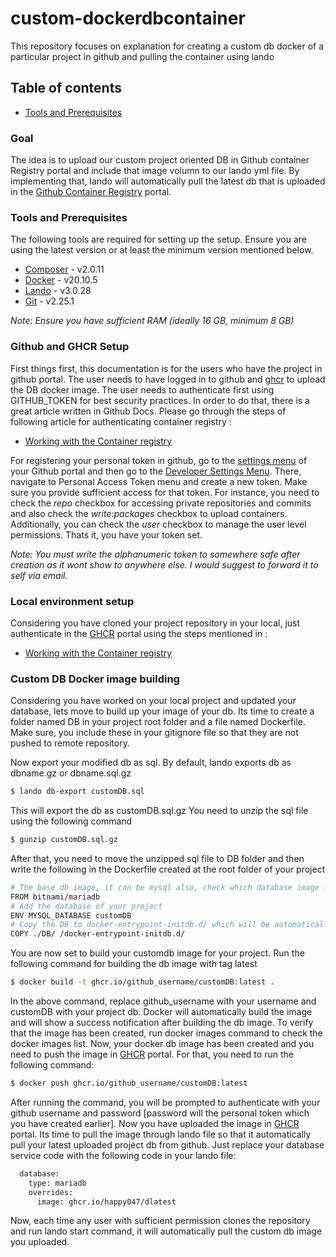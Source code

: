 # custom-dockerdbcontainer
This repository focuses on explanation for creating a custom db docker of a particular project in github and pulling the container using lando

## Table of contents

  * [Tools and Prerequisites](#tools-and-prerequisites)


### Goal

The idea is to upload our custom project oriented DB in Github container Registry portal and include that image volumn to our lando yml file. By implementing that, lando will automatically pull the latest db that is uploaded in the [Github Container Registry](https://ghcr.io) portal.

### Tools and Prerequisites

The following tools are required for setting up the setup. Ensure you are using the latest version or at least the minimum version mentioned below.

* [Composer](https://getcomposer.org/download/) - v2.0.11
* [Docker](https://docs.docker.com/install/)  - v20.10.5
* [Lando](https://docs.lando.dev/basics/installation.html) - v3.0.28
* [Git](https://git-scm.com/book/en/v2/Getting-Started-Installing-Git) - v2.25.1

*Note: Ensure you have sufficient RAM (ideally 16 GB, minimum 8 GB)*

### Github and GHCR Setup

First things first, this documentation is for the users who have the project in github portal. The user needs to have logged in to github and [ghcr](https://ghcr.io) to upload the 
DB docker image. The user needs to authenticate first using GITHUB_TOKEN for best security practices. In order to do that, there is a great article written in Github Docs.
Please go through the steps of following article for authenticating container registry :
* [Working with the Container registry](https://docs.github.com/en/packages/working-with-a-github-packages-registry/working-with-the-container-registry)

For registering your personal token in github, go to the [settings menu](https://github.com/settings/profile) of your Github portal and then go to the
[Developer Settings Menu](https://github.com/settings/apps). There, navigate to Personal Access Token menu and create a new token. Make sure you provide sufficient access for that token.
For instance, you need to check the *repo* checkbox for accessing private repositories and commits and also check the *write:packages* checkbox to upload containers.
Additionally, you can check the *user* checkbox to manage the user level permissions. Thats it, you have your token set.

*Note: You must write the alphanumeric token to somewhere safe after creation as it wont show to anywhere else. I would suggest to forward it to self via email.*

### Local environment setup

Considering you have cloned your project repository in your local, just authenticate in the [GHCR](https://ghcr.io) portal using the steps mentioned in :
* [Working with the Container registry](https://docs.github.com/en/packages/working-with-a-github-packages-registry/working-with-the-container-registry)

### Custom DB Docker image building

Considering you have worked on your local project and updated your database, lets move to build up your image of your db. Its time to create a folder named DB in your project root folder
and a file named Dockerfile. Make sure, you include these in your gitignore file so that they are not pushed to remote repository.

Now export your modified db as sql. By default, lando exports db as dbname.gz or dbname.sql.gz

```bash
$ lando db-export customDB.sql
```
This will export the db as customDB.sql.gz
You need to unzip the sql file using the following command

```bash
$ gunzip customDB.sql.gz
```

After that, you need to move the unzipped sql file to DB folder and then write the following in the Dockerfile created at the root folder of your project

```bash
# The base db image, it can be mysql also, check which database image is running using docker ps command
FROM bitnami/mariadb
# Add the database of your project
ENV MYSQL_DATABASE customDB
# Copy the DB to docker-entrypoint-initdb.d/ which will be automatically executed during container startup
COPY ./DB/ /docker-entrypoint-initdb.d/
```
You are now set to build your customdb image for your project. Run the following command for building the db image with tag latest

```bash
$ docker build -t ghcr.io/github_username/customDB:latest .
```
In the above command, replace github_username with your username and customDB with your project db. Docker will automatically build the image and will show a success notification after
building the db image. To verify that the image has been created, run docker images command to check the docker images list. Now, your docker db image has been created and you need to push 
the image in [GHCR](https://ghcr.io) portal. For that, you need to run the following command:
```bash
$ docker push ghcr.io/github_username/customDB:latest
```
After running the command, you will be prompted to authenticate with your github username and password [password will the personal token which you have created earlier].
Now you have uploaded the image in [GHCR](https://ghcr.io) portal. Its time to pull the image through lando file so that it automatically pull your latest uploaded project db from github.
Just replace your database service code with the following code in your lando file:

```bash
  database:
    type: mariadb
    overrides:
      image: ghcr.io/happy047/dlatest
```
Now, each time any user with sufficient permission clones the repository and run lando start command, it will automatically pull the custom db image you uploaded.
